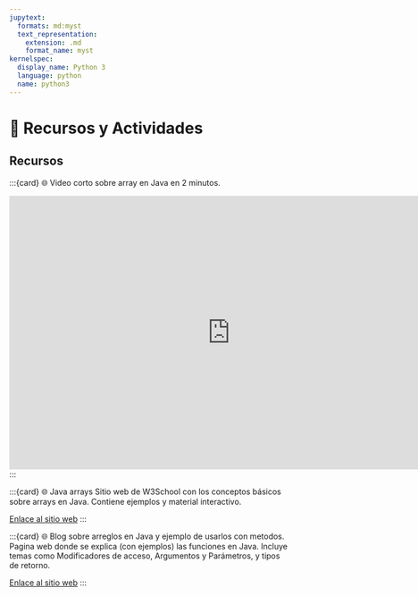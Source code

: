 ```yaml
---
jupytext:
  formats: md:myst
  text_representation:
    extension: .md
    format_name: myst
kernelspec:
  display_name: Python 3
  language: python
  name: python3
---
```


# 🧰 Recursos y Actividades

## Recursos

:::{card} 🌐 Video corto sobre array en Java en 2 minutos.

<iframe width="790" height="490" src="https://www.youtube.com/embed/k24J92Hod50?si=qNTy_Qa-QsaZTTPE" title="YouTube video player" frameborder="0" allow="accelerometer; autoplay; clipboard-write; encrypted-media; gyroscope; picture-in-picture; web-share" allowfullscreen></iframe>
:::

:::{card} 🌐 Java arrays
Sitio web de W3School con los conceptos básicos sobre arrays en Java. Contiene ejemplos y material interactivo.

[Enlace al sitio web](https://www.w3schools.com/java/java_arrays.asp)
:::

:::{card} 🌐 Blog sobre arreglos en Java y ejemplo de usarlos con metodos.
Pagina web donde se explica (con ejemplos) las funciones en Java. Incluye temas como Modificadores de acceso, Argumentos y Parámetros, y tipos de retorno.

[Enlace al sitio web](https://aprenderjava.net/base/guia-completa-de-declarar-y-manipular-arreglos-en-java/)
:::

